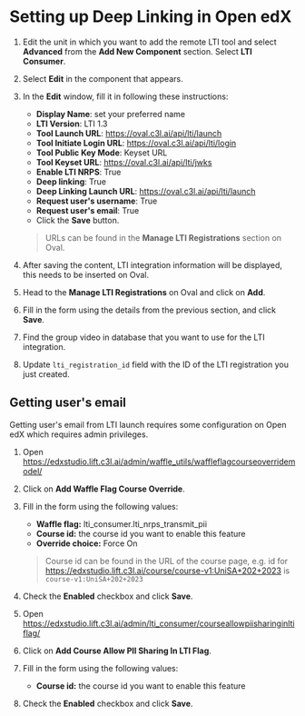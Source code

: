 # Setting up Deep Linking in Open edX

1. Edit the unit in which you want to add the remote LTI tool and select **Advanced** from the **Add New Component** section. Select **LTI Consumer**.
1. Select **Edit** in the component that appears.
1. In the **Edit** window, fill it in following these instructions:

    - **Display Name**: set your preferred name
    - **LTI Version**: LTI 1.3
    - **Tool Launch URL**: https://oval.c3l.ai/api/lti/launch
    - **Tool Initiate Login URL**: https://oval.c3l.ai/api/lti/login
    - **Tool Public Key Mode**: Keyset URL
    - **Tool Keyset URL**: https://oval.c3l.ai/api/lti/jwks
    - **Enable LTI NRPS**: True
    - **Deep linking**: True
    - **Deep Linking Launch URL**: https://oval.c3l.ai/api/lti/launch
    - **Request user's username**: True
    - **Request user's email**: True
    - Click the **Save** button.

    > URLs can be found in the **Manage LTI Registrations** section on Oval.

1. After saving the content, LTI integration information will be displayed, this needs to be inserted on Oval.
1. Head to the **Manage LTI Registrations** on Oval and click on **Add**.
1. Fill in the form using the details from the previous section, and click **Save**.
1. Find the group video in database that you want to use for the LTI integration.
1. Update `lti_registration_id` field with the ID of the LTI registration you just created.

## Getting user's email

Getting user's email from LTI launch requires some configuration on Open edX which requires admin privileges.

1. Open https://edxstudio.lift.c3l.ai/admin/waffle_utils/waffleflagcourseoverridemodel/
1. Click on **Add Waffle Flag Course Override**.
1. Fill in the form using the following values:

    - **Waffle flag:** lti_consumer.lti_nrps_transmit_pii
    - **Course id:** the course id you want to enable this feature
    - **Override choice:** Force On

    > Course id can be found in the URL of the course page, e.g. id for https://edxstudio.lift.c3l.ai/course/course-v1:UniSA+202+2023 is `course-v1:UniSA+202+2023`

1. Check the **Enabled** checkbox and click **Save**.
1. Open https://edxstudio.lift.c3l.ai/admin/lti_consumer/courseallowpiisharinginltiflag/
1. Click on **Add Course Allow PII Sharing In LTI Flag**.
1. Fill in the form using the following values:

    - **Course id:** the course id you want to enable this feature

1. Check the **Enabled** checkbox and click **Save**.
